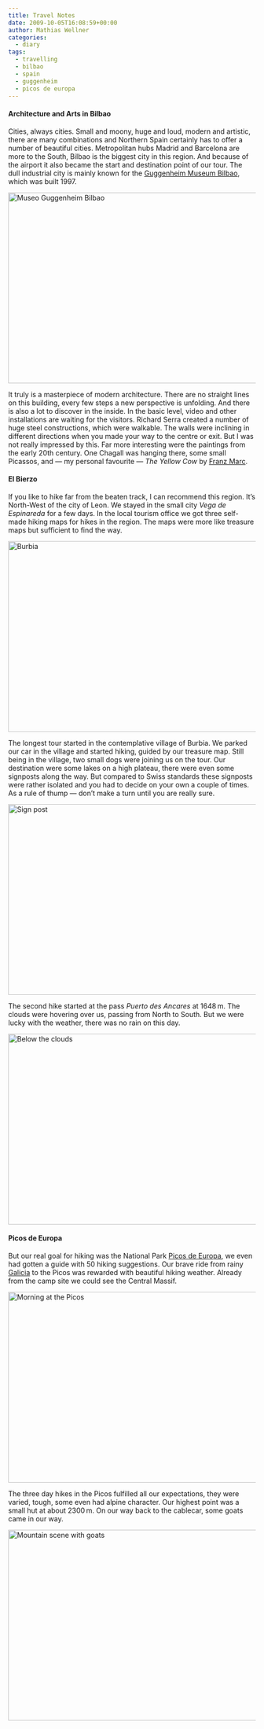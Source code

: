 ```yaml
---
title: Travel Notes
date: 2009-10-05T16:08:59+00:00
author: Mathias Wellner
categories:
  - diary
tags:
  - travelling
  - bilbao
  - spain
  - guggenheim
  - picos de europa
---
```

#### Architecture and Arts in Bilbao

Cities, always cities. Small and moony, huge and loud, modern and artistic, there are many combinations and Northern Spain certainly has to offer a number of beautiful cities. Metropolitan hubs Madrid and Barcelona are more to the South, Bilbao is the biggest city in this region. And because of the airport it also became the start and destination point of our tour. The dull industrial city is mainly known for the [Guggenheim Museum Bilbao](http://en.wikipedia.org/wiki/Guggenheim_Museum_Bilbao), which was built 1997.

<a data-flickr-embed="true"  href="https://www.flickr.com/photos/mwellner/3969896744/in/dateposted-public/" title="Museo Guggenheim Bilbao"><img src="https://c1.staticflickr.com/4/3424/3969896744_0054566b0e_o.jpg" width="580" height="388" alt="Museo Guggenheim Bilbao"></a>

It truly is a masterpiece of modern architecture. There are no straight lines on this building, every few steps a new perspective is unfolding. And there is also a lot to discover in the inside. In the basic level, video and other installations are waiting for the visitors. Richard Serra created a number of huge steel constructions, which were walkable. The walls were inclining in different directions when you made your way to the centre or exit. But I was not really impressed by this. Far more interesting were the paintings from the early 20th century. One Chagall was hanging there, some small Picassos, and &#8212; my personal favourite &#8212; _The Yellow Cow_ by [Franz Marc](http://en.wikipedia.org/wiki/Franz_Marc). 

#### El Bierzo

If you like to hike far from the beaten track, I can recommend this region. It&#8217;s North-West of the city of Leon. We stayed in the small city _Vega de Espinareda_ for a few days. In the local tourism office we got three self-made hiking maps for hikes in the region. The maps were more like treasure maps but sufficient to find the way. 

<a data-flickr-embed="true" href="https://www.flickr.com/photos/mwellner/3972662056/in/dateposted-public/" title="Burbia"><img src="https://c1.staticflickr.com/3/2674/3972662056_ab66d47bda_o.jpg" width="580" height="388" alt="Burbia"></a>

The longest tour started in the contemplative village of Burbia. We parked our car in the village and started hiking, guided by our treasure map. Still being in the village, two small dogs were joining us on the tour. Our destination were some lakes on a high plateau, there were even some signposts along the way. But compared to Swiss standards these signposts were rather isolated and you had to decide on your own a couple of times. As a rule of thump &#8212; don&#8217;t make a turn until you are really sure. 

<a data-flickr-embed="true" href="https://www.flickr.com/photos/mwellner/3972699760/in/dateposted-public/" title="Wegweiser"><img src="https://c1.staticflickr.com/3/2584/3972699760_53bac918e4_o.jpg" width="580" height="388" alt="Sign post"></a>

The second hike started at the pass _Puerto des Ancares_ at 1648&thinsp;m. The clouds were hovering over us, passing from North to South. But we were lucky with the weather, there was no rain on this day. 

<a data-flickr-embed="true" href="https://www.flickr.com/photos/mwellner/3972721540/in/dateposted-public/" title="Below the clouds"><img src="https://c1.staticflickr.com/3/2533/3972721540_0695559f0f_o.jpg" width="580" height="388" alt="Below the clouds"></a>

#### Picos de Europa

But our real goal for hiking was the National Park [Picos de Europa](http://en.wikipedia.org/wiki/Picos_de_Europa), we even had gotten a guide with 50 hiking suggestions. Our brave ride from rainy [Galicia](http://en.wikipedia.org/wiki/Galicia_%28Spain%29) to the Picos was rewarded with beautiful hiking weather. Already from the camp site we could see the Central Massif. 

<a data-flickr-embed="true" href="https://www.flickr.com/photos/mwellner/3972737852/in/dateposted-public/" title="Morning at the Picos"><img src="https://c1.staticflickr.com/3/2504/3972737852_53aa93073e_o.jpg" width="580" height="388" alt="Morning at the Picos"></a>

The three day hikes in the Picos fulfilled all our expectations, they were varied, tough, some even had alpine character. Our highest point was a small hut at about 2300&thinsp;m. On our way back to the cablecar, some goats came in our way. 

<a data-flickr-embed="true" href="https://www.flickr.com/photos/mwellner/3972752244/in/dateposted-public/" title="Mountain scene with goats"><img src="https://c1.staticflickr.com/3/2592/3972752244_15553f59d7_o.jpg" width="580" height="388" alt="Mountain scene with goats"></a>

<script async src="//embedr.flickr.com/assets/client-code.js" charset="utf-8"></script>